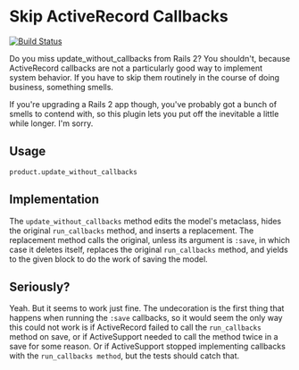 # Skip ActiveRecord Callbacks

[![Build Status](https://secure.travis-ci.org/dball/skip_activerecord_callbacks.png)](http://travis-ci.org/dball/skip_activerecord_callbacks)

Do you miss update_without_callbacks from Rails 2? You shouldn't,
because ActiveRecord callbacks are not a particularly good way to
implement system behavior. If you have to skip them routinely in the
course of doing business, something smells.

If you're upgrading a Rails 2 app though, you've probably got a bunch of
smells to contend with, so this plugin lets you put off the inevitable a
little while longer. I'm sorry.

## Usage

    product.update_without_callbacks

## Implementation

The `update_without_callbacks` method edits the model's metaclass, hides
the original `run_callbacks` method, and inserts a replacement. The
replacement method calls the original, unless its argument is `:save`, in
which case it deletes itself, replaces the original `run_callbacks`
method, and yields to the given block to do the work of saving the
model.

## Seriously?

Yeah. But it seems to work just fine. The undecoration is the first
thing that happens when running the `:save` callbacks, so it would seem
the only way this could not work is if ActiveRecord failed to call the
`run_callbacks` method on save, or if ActiveSupport needed to call the
method twice in a save for some reason. Or if ActiveSupport stopped
implementing callbacks with the `run_callbacks method`, but the tests
should catch that.
